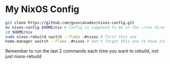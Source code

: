 # My NixOS Config

```bash
git clone https://github.com/gusvianadev/nixos-config.git
mv nixos-config $HOME/nix # Config is supposed to be in the ~/nix directory
cd $HOME/nix
sudo nixos-rebuild switch --flake .#nixos # first this one
home-manager switch --flake .#nixos # don't forget this one to have zsh and starship setups
```

Remember to run the last 2 commands each time you want to rebuild, not just nixos-rebuild
